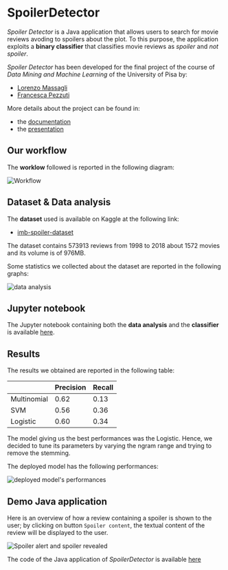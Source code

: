 # SpoilerDetector
_Spoiler Detector_ is a Java application that allows users to search for movie reviews avoding to spoilers about the plot. To this purpose, the application exploits a **binary classifier** that classifies movie reviews as *spoiler* and *not spoiler*.

_Spoiler Detector_ has been developed for the final project of the course of _Data Mining and Machine Learning_ of the University of Pisa by:
- [Lorenzo Massagli](https://github.com/ImBadnick/imbadnick.github.io)
- [Francesca Pezzuti](https://github.com/fpezzuti)

More details about the project can be found in:
- the [documentation](./SpoilerDetectorDocumentation.pdf)
- the [presentation](./SpoilerDetectorPresentation.pdf)


## Our workflow
The **worklow** followed is reported in the following diagram:

![Workflow](https://github.com/fpezzuti/SpoilerDetector/assets/75533556/f475a9bc-bac2-45b7-bacb-036210bf1f05)

## Dataset \& Data analysis
The **dataset** used is available on Kaggle at the following link:
- [imb-spoiler-dataset](https://www.kaggle.com/rmisra/imdb-spoiler-dataset)

The dataset contains 573913 reviews from 1998 to 2018 about 1572 movies and its volume is of 976MB.


Some statistics we collected about the dataset are reported in the following graphs:

![data analysis](https://github.com/fpezzuti/SpoilerDetector/assets/75533556/8583fe41-ca5e-4e5d-a7a9-e8536c08dcb3)


## Jupyter notebook
The Jupyter notebook containing both the **data analysis** and the **classifier** is available [here](./SpoilerDetector.ipynb).

## Results

The results we obtained are reported in the following table:

| | Precision | Recall |
| --- | --- | --- |
| Multinomial | 0.62 | 0.13 |
| SVM | 0.56 | 0.36 |
| Logistic | 0.60 | 0.34 |

The model giving us the best performances was the Logistic. Hence, we decided to tune its parameters by varying the ngram range and trying to remove the stemming.

The deployed model has the following performances:

![deployed model's performances](https://github.com/fpezzuti/SpoilerDetector/assets/75533556/599c5d4e-1009-4293-a45f-34b78ccdc2c6)


## Demo Java application

Here is an overview of how a review containing a spoiler is shown to the user; by clicking on button `Spoiler content`, the textual content of the review will be displayed to the user.

![Spoiler alert and spoiler revealed](https://github.com/fpezzuti/SpoilerDetector/assets/75533556/17e1438b-49bb-4d44-844c-0a6dbb226bbe)

The code of the Java application of _SpoilerDetector_ is available [here](./SpoilerDetectorApp)
